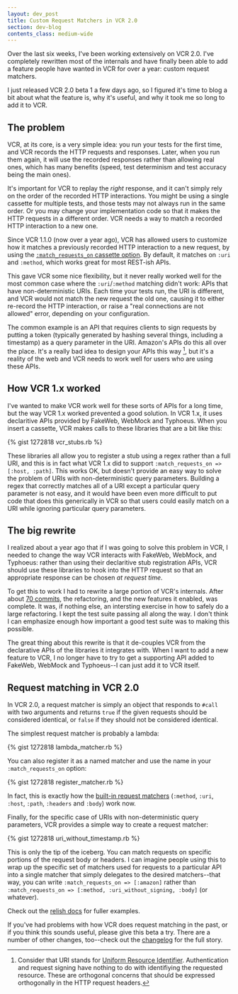 ```yaml
---
layout: dev_post
title: Custom Request Matchers in VCR 2.0
section: dev-blog
contents_class: medium-wide
---
```


Over the last six weeks, I've been working extensively on VCR 2.0.
I've completely rewritten most of the internals and have finally
been able to add a feature people have wanted in VCR for over a
year: custom request matchers.

I just released VCR 2.0 beta 1 a few days ago, so I figured it's
time to blog a bit about what the feature is, why it's useful,
and why it took me so long to add it to VCR.

## The problem

VCR, at its core, is a very simple idea: you run your tests for
the first time, and VCR records the HTTP requests and responses.
Later, when you run them again, it will use the recorded responses
rather than allowing real ones, which has many benefits (speed,
test determinism and test accuracy being the main ones).

It's important for VCR to replay the _right_ response, and it
can't simply rely on the order of the recorded HTTP interactions.
You might be using a single cassette for multiple tests, and those
tests may not always run in the same order. Or you may change your
implementation code so that it makes the HTTP requests in a different
order. VCR needs a way to match a recorded HTTP interaction to
a new one.

Since VCR 1.1.0 (now over a year ago), VCR has allowed users to
customize how it matches a previously recorded HTTP interaction to
a new request, by using the [`:match_requests_on` cassette
option](https://www.relishapp.com/myronmarston/vcr/v/1-11-3/docs/cassettes/request-matching).
By default, it matches on `:uri` and `:method`, which works great
for most REST-ish APIs.

This gave VCR some nice flexibility, but it never really worked
well for the most common case where the `:uri`/`:method` matching
didn't work: APIs that have non-deterministic URIs. Each time your
tests run, the URI is different, and VCR would not match the new request the old
one, causing it to either re-record the HTTP interaction, or raise
a "real connections are not allowed" error, depending on your
configuration.

The common example is an API that requires clients to sign requests
by putting a token (typically generated by hashing several things,
including a timestamp) as a query parameter in the URI. Amazon's
APIs do this all over the place. It's a really bad idea to design
your APIs this way [^foot], but it's a reality of the web and VCR
needs to work well for users who are using these APIs.

## How VCR 1.x worked

I've wanted to make VCR work well for these sorts of APIs for a long
time, but the way VCR 1.x worked prevented a good solution. In VCR 1.x,
it uses declaritive APIs provided by FakeWeb, WebMock and Typhoeus.
When you insert a cassette, VCR makes calls to these libraries that
are a bit like this:

{% gist 1272818 vcr_stubs.rb %}

These libraries all allow you to register a stub using a regex rather
than a full URI, and this is in fact what VCR 1.x did to support
`:match_requests_on => [:host, :path]`. This works OK, but doesn't
provide an easy way to solve the problem of URIs with non-deterministic
query parameters. Building a regex that correctly matches all of a URI
except a particular query parameter is not easy, and it would have been
even more difficult to put code that does this generically in VCR so
that users could easily match on a URI while ignoring particular query
parameters.

## The big rewrite

I realized about a year ago that if I was going to solve this problem
in VCR, I needed to change the way VCR interacts with FakeWeb, WebMock,
and Typhoeus: rather than using their declaritive stub registration
APIs, VCR should use these libraries to hook into the HTTP request
so that an appropriate response can be chosen _at request time_.

To get this to work I had to rewrite a large portion of VCR's
internals. After about [70 commits](https://github.com/myronmarston/vcr/compare/e36ed0e812b3a1650090d011d1bf972ae503ad79...221647b75d5aaa105472bd5c2f1d97a8c6b58a9a),
the refactoring, and the new features it enabled, was complete.
It was, if nothing else, an intersting exercise in how to safely
do a large refactoring. I kept the test suite passing all along
the way. I don't think I can emphasize enough how important a
good test suite was to making this possible.

The great thing about this rewrite is that it de-couples VCR
from the declarative APIs of the libraries it integrates with.
When I want to add a new feature to VCR, I no longer have to try
to get a supporting API added to FakeWeb, WebMock and Typhoeus--I
can just add it to VCR itself.

## Request matching in VCR 2.0

In VCR 2.0, a request matcher is simply an object that responds to
`#call` with two arguments and returns `true` if the given requests
should be considered identical, or `false` if they should not be
considered identical.

The simplest request matcher is probably a lambda:

{% gist 1272818 lambda_matcher.rb %}

You can also register it as a named matcher and use the name
in your `:match_requests_on` option:

{% gist 1272818 register_matcher.rb %}

In fact, this is exactly how the [built-in request
matchers](https://github.com/myronmarston/vcr/blob/v2.0.0.beta1/lib/vcr/request_matcher_registry.rb#L64-71)
(`:method`, `:uri`, `:host`, `:path`, `:headers` and `:body`)
work now.

Finally, for the specific case of URIs with non-deterministic
query parameters, VCR provides a simple way to create a request
matcher:

{% gist 1272818 uri_without_timestamp.rb %}

This is only the tip of the iceberg. You can match requests on
specific portions of the request body or headers. I can imagine
people using this to wrap up the specific set of matchers used
for requests to a particular API into a single matcher
that simply delegates to the desired matchers--that way, you can
write `:match_requests_on => [:amazon]` rather than
`:match_requests_on => [:method, :uri_without_signing, :body]` (or whatever).

Check out the [relish docs](https://www.relishapp.com/myronmarston/vcr/v/2-0-0-beta1/docs/request-matching)
for fuller examples.

If you've had problems with how VCR does request matching in the past,
or if you think this sounds useful, please give this beta a try. There
are a number of other changes, too--check out the
[changelog](https://www.relishapp.com/myronmarston/vcr/v/2-0-0-beta1/docs/changelog) for
the full story.

[^foot]: Consider that URI stands for [Uniform Resource
Identifier](http://en.wikipedia.org/wiki/Uniform_Resource_Identifier).
Authentication and request signing have nothing to do with identifiying
the requested resource. These are orthogonal concerns that should be
expressed orthogonally in the HTTP request headers.

